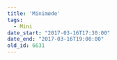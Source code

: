 ```yaml
---
title: 'Minimøde'
tags:
  - Mini
date_start: "2017-03-16T17:30:00"
date_end: "2017-03-16T19:00:00"
old_id: 6631
---
```


